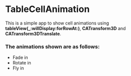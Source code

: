# TableCellAnimation
This is a simple app to show cell animations using **tableView(_:willDisplay:forRowAt:)**, **CATransform3D** and **CATransform3DTranslate**.

### The animations shown are as follows:
- Fade in
- Rotate in
- Fly in
